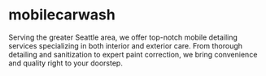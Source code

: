 # mobilecarwash
Serving the greater Seattle area, we offer top-notch mobile detailing services specializing in both interior and exterior care. From thorough detailing and sanitization to expert paint correction, we bring convenience and quality right to your doorstep. 

